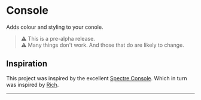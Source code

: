 # Console

Adds colour and styling to your conole.

> ⚠️ This is a pre-alpha release.  
> ⚠️ Many things don't work.  And those that do are likely to change.

## Inspiration

This project was inspired by the excellent [Spectre Console].  Which in turn was inspired by [Rich].

---

[Spectre Console]::https://spectreconsole.net/
[Rich]::https://github.com/Textualize/rich
